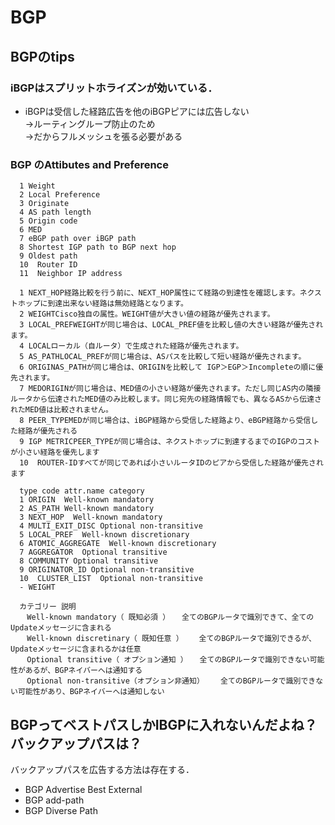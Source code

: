 # BGP

## BGPのtips

### iBGPはスプリットホライズンが効いている．
  - iBGPは受信した経路広告を他のiBGPピアには広告しない  
    →ルーティングループ防止のため  
    →だからフルメッシュを張る必要がある

### BGP のAttibutes and Preference
```
  1 Weight
  2 Local Preference
  3 Originate
  4 AS path length
  5 Origin code
  6 MED
  7 eBGP path over iBGP path
  8 Shortest IGP path to BGP next hop
  9 Oldest path
  10  Router ID
  11  Neighbor IP address

  1 NEXT_HOP経路比較を行う前に、NEXT_HOP属性にて経路の到達性を確認します。ネクストホップに到達出来ない経路は無効経路となります。
  2 WEIGHTCisco独自の属性。WEIGHT値が大きい値の経路が優先されます。
  3 LOCAL_PREFWEIGHTが同じ場合は、LOCAL_PREF値を比較し値の大きい経路が優先されます。
  4 LOCALローカル（自ルータ）で生成された経路が優先されます。
  5 AS_PATHLOCAL_PREFが同じ場合は、ASパスを比較して短い経路が優先されます。
  6 ORIGINAS_PATHが同じ場合は、ORIGINを比較して IGP＞EGP＞Incompleteの順に優先されます。
  7 MEDORIGINが同じ場合は、MED値の小さい経路が優先されます。ただし同じAS内の隣接ルータから伝達されたMED値のみ比較します。同じ宛先の経路情報でも、異なるASから伝達されたMED値は比較されません。
  8 PEER_TYPEMEDが同じ場合は、iBGP経路から受信した経路より、eBGP経路から受信した経路が優先される
  9 IGP METRICPEER_TYPEが同じ場合は、ネクストホップに到達するまでのIGPのコストが小さい経路を優先します
  10  ROUTER-IDすべてが同じであれば小さいルータIDのピアから受信した経路が優先されます

  type code attr.name category
  1 ORIGIN  Well-known mandatory
  2 AS_PATH Well-known mandatory
  3 NEXT_HOP  Well-known mandatory
  4 MULTI_EXIT_DISC Optional non-transitive
  5 LOCAL_PREF  Well-known discretionary
  6 ATOMIC_AGGREGATE  Well-known discretionary
  7 AGGREGATOR  Optional transitive
  8 COMMUNITY Optional transitive
  9 ORIGINATOR_ID Optional non-transitive
  10  CLUSTER_LIST  Optional non-transitive
  - WEIGHT  

  カテゴリー 説明
  　Well-known mandatory（ 既知必須 ） 　全てのBGPルータで識別できて、全てのUpdateメッセージに含まれる
  　Well-known discretinary（ 既知任意 ）　 　全てのBGPルータで識別できるが、Updateメッセージに含まれるかは任意
  　Optional transitive（ オプション通知 ） 　全てのBGPルータで識別できない可能性があるが、BGPネイバーへは通知する
  　Optional non-transitive（オプション非通知）  　全てのBGPルータで識別できない可能性があり、BGPネイバーへは通知しない
```
## BGPってベストパスしかIBGPに入れないんだよね？バックアップパスは？
バックアップパスを広告する方法は存在する．
  - BGP Advertise Best External
  - BGP add-path
  - BGP Diverse Path
